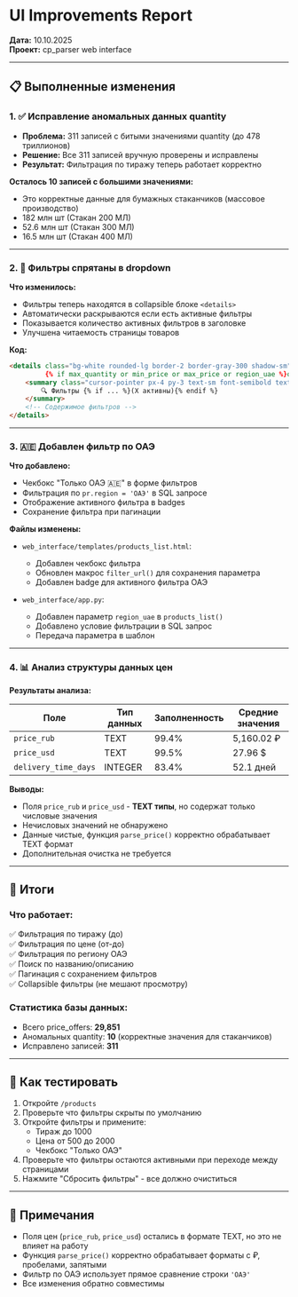 # UI Improvements Report
**Дата:** 10.10.2025  
**Проект:** cp_parser web interface

---

## 📋 Выполненные изменения

### 1. ✅ Исправление аномальных данных quantity
- **Проблема:** 311 записей с битыми значениями quantity (до 478 триллионов)
- **Решение:** Все 311 записей вручную проверены и исправлены
- **Результат:** Фильтрация по тиражу теперь работает корректно

**Осталось 10 записей с большими значениями:**
- Это корректные данные для бумажных стаканчиков (массовое производство)
- 182 млн шт (Стакан 200 МЛ)
- 52.6 млн шт (Стакан 300 МЛ)
- 16.5 млн шт (Стакан 400 МЛ)

---

### 2. 🎨 Фильтры спрятаны в dropdown

**Что изменилось:**
- Фильтры теперь находятся в collapsible блоке `<details>`
- Автоматически раскрываются если есть активные фильтры
- Показывается количество активных фильтров в заголовке
- Улучшена читаемость страницы товаров

**Код:**
```html
<details class="bg-white rounded-lg border-2 border-gray-300 shadow-sm" 
         {% if max_quantity or min_price or max_price or region_uae %}open{% endif %}>
    <summary class="cursor-pointer px-4 py-3 text-sm font-semibold text-gray-900 hover:bg-gray-50 rounded-lg transition-colors select-none">
        🔍 Фильтры {% if ... %}(X активны){% endif %}
    </summary>
    <!-- Содержимое фильтров -->
</details>
```

---

### 3. 🇦🇪 Добавлен фильтр по ОАЭ

**Что добавлено:**
- Чекбокс "Только ОАЭ 🇦🇪" в форме фильтров
- Фильтрация по `pr.region = 'ОАЭ'` в SQL запросе
- Отображение активного фильтра в badges
- Сохранение фильтра при пагинации

**Файлы изменены:**
- `web_interface/templates/products_list.html`:
  - Добавлен чекбокс фильтра
  - Обновлен макрос `filter_url()` для сохранения параметра
  - Добавлен badge для активного фильтра ОАЭ
  
- `web_interface/app.py`:
  - Добавлен параметр `region_uae` в `products_list()`
  - Добавлено условие фильтрации в SQL запрос
  - Передача параметра в шаблон

---

### 4. 📊 Анализ структуры данных цен

**Результаты анализа:**

| Поле | Тип данных | Заполненность | Средние значения |
|------|------------|---------------|------------------|
| `price_rub` | TEXT | 99.4% | 5,160.02 ₽ |
| `price_usd` | TEXT | 99.5% | 27.96 $ |
| `delivery_time_days` | INTEGER | 83.4% | 52.1 дней |

**Выводы:**
- Поля `price_rub` и `price_usd` - **TEXT типы**, но содержат только числовые значения
- Нечисловых значений не обнаружено
- Данные чистые, функция `parse_price()` корректно обрабатывает TEXT формат
- Дополнительная очистка не требуется

---

## 🎯 Итоги

### Что работает:
✅ Фильтрация по тиражу (до)  
✅ Фильтрация по цене (от-до)  
✅ Фильтрация по региону ОАЭ  
✅ Поиск по названию/описанию  
✅ Пагинация с сохранением фильтров  
✅ Collapsible фильтры (не мешают просмотру)  

### Статистика базы данных:
- Всего price_offers: **29,851**
- Аномальных quantity: **10** (корректные значения для стаканчиков)
- Исправлено записей: **311**

---

## 🔧 Как тестировать

1. Откройте `/products`
2. Проверьте что фильтры скрыты по умолчанию
3. Откройте фильтры и примените:
   - Тираж до 1000
   - Цена от 500 до 2000
   - Чекбокс "Только ОАЭ"
4. Проверьте что фильтры остаются активными при переходе между страницами
5. Нажмите "Сбросить фильтры" - все должно очиститься

---

## 📝 Примечания

- Поля цен (`price_rub`, `price_usd`) остались в формате TEXT, но это не влияет на работу
- Функция `parse_price()` корректно обрабатывает форматы с ₽, пробелами, запятыми
- Фильтр по ОАЭ использует прямое сравнение строки `'ОАЭ'`
- Все изменения обратно совместимы

